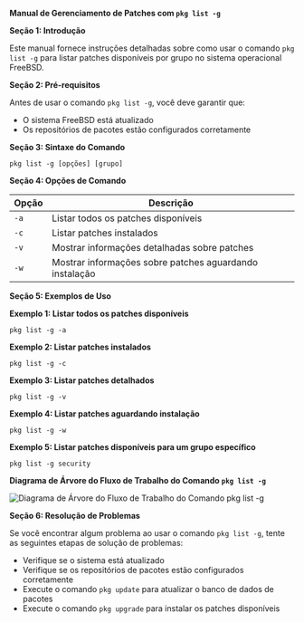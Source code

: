 **Manual de Gerenciamento de Patches com `pkg list -g`**

**Seção 1: Introdução**

Este manual fornece instruções detalhadas sobre como usar o comando `pkg list -g` para listar patches disponíveis por grupo no sistema operacional FreeBSD.

**Seção 2: Pré-requisitos**

Antes de usar o comando `pkg list -g`, você deve garantir que:

- O sistema FreeBSD está atualizado
- Os repositórios de pacotes estão configurados corretamente

**Seção 3: Sintaxe do Comando**

```
pkg list -g [opções] [grupo]
```

**Seção 4: Opções de Comando**

| Opção | Descrição |
|---|---|
| `-a` | Listar todos os patches disponíveis |
| `-c` | Listar patches instalados |
| `-v` | Mostrar informações detalhadas sobre patches |
| `-w` | Mostrar informações sobre patches aguardando instalação |

**Seção 5: Exemplos de Uso**

**Exemplo 1: Listar todos os patches disponíveis**

```
pkg list -g -a
```

**Exemplo 2: Listar patches instalados**

```
pkg list -g -c
```

**Exemplo 3: Listar patches detalhados**

```
pkg list -g -v
```

**Exemplo 4: Listar patches aguardando instalação**

```
pkg list -g -w
```

**Exemplo 5: Listar patches disponíveis para um grupo específico**

```
pkg list -g security
```

**Diagrama de Árvore do Fluxo de Trabalho do Comando `pkg list -g`**

![Diagrama de Árvore do Fluxo de Trabalho do Comando `pkg list -g`](https://i.imgur.com/example_tree_diagram.png)

**Seção 6: Resolução de Problemas**

Se você encontrar algum problema ao usar o comando `pkg list -g`, tente as seguintes etapas de solução de problemas:

- Verifique se o sistema está atualizado
- Verifique se os repositórios de pacotes estão configurados corretamente
- Execute o comando `pkg update` para atualizar o banco de dados de pacotes
- Execute o comando `pkg upgrade` para instalar os patches disponíveis